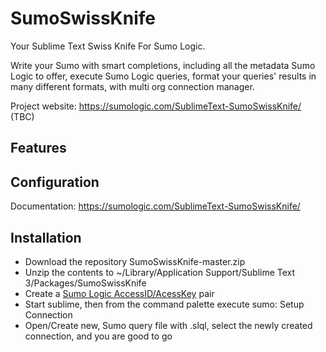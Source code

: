 # SumoSwissKnife

Your Sublime Text Swiss Knife For Sumo Logic.

Write your Sumo with smart completions, including all the metadata Sumo Logic to offer, execute Sumo Logic queries, format your queries' results in many different formats, with multi org connection manager.

Project website: https://sumologic.com/SublimeText-SumoSwissKnife/ (TBC)

## Features


## Configuration

Documentation: https://sumologic.com/SublimeText-SumoSwissKnife/

## Installation
* Download the repository SumoSwissKnife-master.zip
* Unzip the contents to ~/Library/Application Support/Sublime Text 3/Packages/SumoSwissKnife
* Create a [Sumo Logic AccessID/AcessKey](https://help.sumologic.com/Manage/Security/Access-Keys#create-an-access-key) pair
* Start sublime, then from the command palette execute sumo: Setup Connection 
* Open/Create new, Sumo query file with .slql, select the newly created connection, and you are good to go
